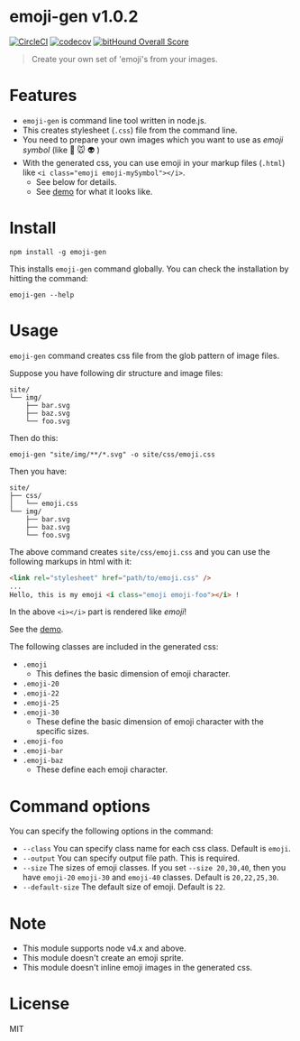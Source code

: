 # emoji-gen v1.0.2
[![CircleCI](https://circleci.com/gh/kt3k/emoji-gen.svg?style=svg)](https://circleci.com/gh/kt3k/emoji-gen)
[![codecov](https://codecov.io/gh/kt3k/emoji-gen/branch/master/graph/badge.svg)](https://codecov.io/gh/kt3k/emoji-gen)
[![bitHound Overall Score](https://www.bithound.io/github/kt3k/emoji-gen/badges/score.svg)](https://www.bithound.io/github/kt3k/emoji-gen)

> Create your own set of 'emoji's from your images.

# Features

- `emoji-gen` is command line tool written in node.js.
- This creates stylesheet (`.css`) file from the command line.
- You need to prepare your own images which you want to use as *emoji symbol* (like :dog: :mouse: :alien: )
- With the generated css, you can use emoji in your markup files (`.html`) like `<i class="emoji emoji-mySymbol"></i>`.
  - See below for details.
  - See [demo][demo] for what it looks like.


# Install

    npm install -g emoji-gen

This installs `emoji-gen` command globally. You can check the installation by hitting the command:

    emoji-gen --help

# Usage

`emoji-gen` command creates css file from the glob pattern of image files.

Suppose you have following dir structure and image files:

    site/
    └── img/
        ├── bar.svg
        ├── baz.svg
        └── foo.svg

Then do this:

    emoji-gen "site/img/**/*.svg" -o site/css/emoji.css

Then you have:

    site/
    ├── css/
    │   └── emoji.css
    └── img/
        ├── bar.svg
        ├── baz.svg
        └── foo.svg

The above command creates `site/css/emoji.css` and you can use the following markups in html with it:

```html
<link rel="stylesheet" href="path/to/emoji.css" />
...
Hello, this is my emoji <i class="emoji emoji-foo"></i> !
```

In the above `<i></i>` part is rendered like *emoji*!

See the [demo][demo].

The following classes are included in the generated css:

- `.emoji`
  - This defines the basic dimension of emoji character.
- `.emoji-20`
- `.emoji-22`
- `.emoji-25`
- `.emoji-30`
  - These define the basic dimension of emoji character with the specific sizes.
- `.emoji-foo`
- `.emoji-bar`
- `.emoji-baz`
  - These define each emoji character.

# Command options

You can specify the following options in the command:

- `--class` You can specify class name for each css class. Default is `emoji`.
- `--output` You can specify output file path. This is required.
- `--size` The sizes of emoji classes. If you set `--size 20,30,40`, then you have `emoji-20` `emoji-30` and `emoji-40` classes. Default is `20,22,25,30`.
- `--default-size` The default size of emoji. Default is `22`.

# Note

- This module supports node v4.x and above.
- This module doesn't create an emoji sprite.
- This module doesn't inline emoji images in the generated css.

# License

MIT

[demo]: https://kt3k.github.io/emoji-gen/demo/
